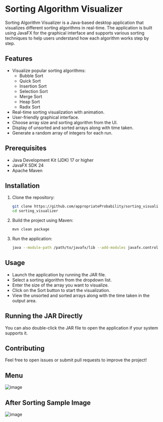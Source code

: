 # Sorting Algorithm Visualizer

Sorting Algorithm Visualizer is a Java-based desktop application that visualizes different sorting algorithms in real-time. The application is built using JavaFX for the graphical interface and supports various sorting techniques to help users understand how each algorithm works step by step.

## Features
- Visualize popular sorting algorithms:
  - Bubble Sort
  - Quick Sort
  - Insertion Sort
  - Selection Sort
  - Merge Sort
  - Heap Sort
  - Radix Sort
- Real-time sorting visualization with animation.
- User-friendly graphical interface.
- Choose array size and sorting algorithm from the UI.
- Display of unsorted and sorted arrays along with time taken.
- Generate a random array of integers for each run.

## Prerequisites
- Java Development Kit (JDK) 17 or higher
- JavaFX SDK 24
- Apache Maven

## Installation
1. Clone the repository:
   ```bash
   git clone https://github.com/appropriateProbability/sorting_visualizer.git
   cd sorting_visualizer
2. Build the project using Maven:
   ```bash
   mvn clean package
3. Run the application:
   ```bash
   java --module-path /path/to/javafx/lib --add-modules javafx.controls,javafx.fxml -jar target/sorting-algorithm-visualizer-1.0-SNAPSHOT.jar

## Usage
- Launch the application by running the JAR file.
- Select a sorting algorithm from the dropdown list.
- Enter the size of the array you want to visualize.
- Click on the Sort button to start the visualization.
- View the unsorted and sorted arrays along with the time taken in the output area.

## Running the JAR Directly
You can also double-click the JAR file to open the application if your system supports it.

## Contributing
Feel free to open issues or submit pull requests to improve the project!

## Menu
![image](https://github.com/user-attachments/assets/42c27cd1-bf95-46c6-b75a-a8ea47791511)

## After Sorting Sample Image
![image](https://github.com/user-attachments/assets/58a5204a-3bea-4220-8cea-0f95efab5fec)
